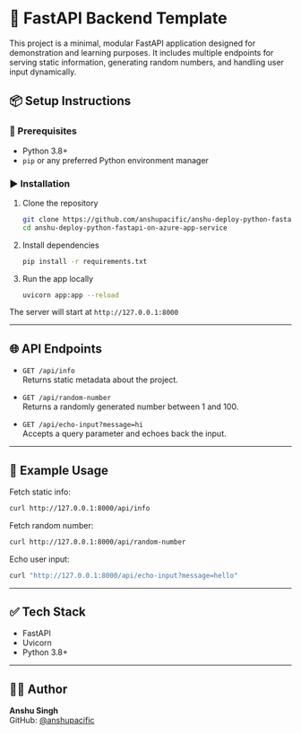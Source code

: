 # 🚀 FastAPI Backend Template

This project is a minimal, modular FastAPI application designed for demonstration and learning purposes. It includes multiple endpoints for serving static information, generating random numbers, and handling user input dynamically.

## 📦 Setup Instructions

### 🔧 Prerequisites

- Python 3.8+
- `pip` or any preferred Python environment manager

### ▶️ Installation

1. Clone the repository

   ```bash
   git clone https://github.com/anshupacific/anshu-deploy-python-fastapi-on-azure-app-service.git
   cd anshu-deploy-python-fastapi-on-azure-app-service
   ```

2. Install dependencies

   ```bash
   pip install -r requirements.txt
   ```

3. Run the app locally

   ```bash
   uvicorn app:app --reload
   ```

The server will start at `http://127.0.0.1:8000`

---

## 🌐 API Endpoints

- `GET /api/info`  
  Returns static metadata about the project.

- `GET /api/random-number`  
  Returns a randomly generated number between 1 and 100.

- `GET /api/echo-input?message=hi`  
  Accepts a query parameter and echoes back the input.

---

## 🧪 Example Usage

Fetch static info:

```bash
curl http://127.0.0.1:8000/api/info
```

Fetch random number:

```bash
curl http://127.0.0.1:8000/api/random-number
```

Echo user input:

```bash
curl "http://127.0.0.1:8000/api/echo-input?message=hello"
```

---

## ✅ Tech Stack

- FastAPI
- Uvicorn
- Python 3.8+

---

## 👨‍💻 Author

**Anshu Singh**  
GitHub: [@anshupacific](https://github.com/anshupacific)
